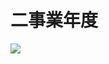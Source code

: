# 二事業年度

![](https://www.nta.go.jp/tmp/527c2095-b1b1-4fd0-bffc-d86768ebb8c4/images/aa5e17313db779f8e6c19e164117e3ba74bffcfc2c6bbe7cbc611113bbd45bfb.jpg)